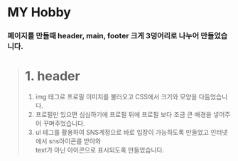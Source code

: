 # MY Hobby

### 페이지를 만들때 header, main, footer 크게 3덩어리로 나누어 만들었습니다.
 
 ># 1. header
 >1) img 테그로 프로필 이미지를 불러오고 CSS에서 크기와 모양을 다듬었습니다.<br>
 >2) 프로필만 있으면 심심하기에 프로필 뒤에 프로필 보다 조금 큰 배경을 넣어주어 꾸며주었습니다.<br>
 >3) ul 테그를 활용하여 SNS계정으로 바로 입장이 가능하도록 만들었고 인터넷에서 sns아이콘를 받아와<br>
 > text가 아닌 아이콘으로 표시되도록 만들었습니다. 
 
 
